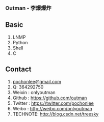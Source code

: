 ### Outman - 李爆爆炸

Basic
------------
1. LNMP
2. Python
3. Shell
4. C

Contact
------------
1. pochonlee@gmail.com
2. Q: 364292750
3. Weixin  : onlyoutman
4. Github  : https://github.com/outman
5. Twitter : https://twitter.com/pochonlee
6. Weibo   : http://weibo.com/onlyoutman
7. TECHNOTE: http://blog.csdn.net/treesky

